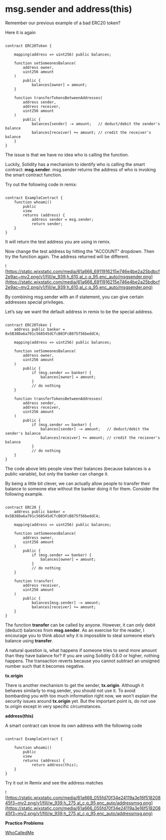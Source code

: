 # msg.sender and address(this)

Remember our previous example of a bad ERC20 token?

Here it is again

```solidity

contract ERC20Token {

    mapping(address => uint256) public balances;

    function setSomeonesBalance(
        address owner, 
        uint256 amount
    ) 
        public {
            balances[owner] = amount;
    }

    function transferTokensBetweenAddresses(
        address sender, 
        address receiver, 
        uint256 amount
    ) 
        public {
            balances[sender] -= amount;   // deduct/debit the sender's balance
            balances[receiver] += amount; // credit the receiver's balance
    }
}

```

The issue is that we have no idea who is calling the function.

Luckily, Solidity has a mechanism to identify who is calling the smart contract: **msg.sender**. msg.sender returns the address of who is invoking the smart contract function.

Try out the following code in remix:

```solidity

contract ExampleContract {
    function whoami()
        public
        view 
        returns (address) {
            address sender = msg.sender;
            return sender;
    }
}
```

It will return the test address you are using in remix.

Now change the test address by hitting the "ACCOUNT" dropdown. Then try the function again. The address returned will be different.

![https://static.wixstatic.com/media/61a666_6911916215e746e4be2a25bdbcf2e9ac~mv2.png/v1/fill/w_939,h_610,al_c,q_95,enc_auto/msgsender.png](https://static.wixstatic.com/media/61a666_6911916215e746e4be2a25bdbcf2e9ac~mv2.png/v1/fill/w_939,h_610,al_c,q_95,enc_auto/msgsender.png)

By combining msg.sender with an if statement, you can give certain addresses special privileges.

Let’s say we want the default address in remix to be the special address.

```solidity

contract ERC20Token {
    address public banker = 0x5B38Da6a701c568545dCfcB03FcB875f56beddC4;

    mapping(address => uint256) public balances;

    function setSomeonesBalance(
        address owner, 
        uint256 amount
    ) 
        public {
            if (msg.sender == banker) {
                balances[owner] = amount;
            }
            // do nothing
    }

    function transferTokensBetweenAddresses(
        address sender, 
        address receiver, 
        uint256 amount
    ) 
        public {
            if (msg.sender == banker) {
                balances[sender] -= amount;   // deduct/debit the sender's balance
                balances[receiver] += amount; // credit the reciever's balance
            }
            // do nothing
    }
}

```

The code above lets people view their balances (because balances is a public variable), but only the banker can change it.

By being a little bit clever, we can actually allow people to transfer their balance to someone else without the banker doing it for them. Consider the following example.

```solidity

contract ERC20 {
    address public banker = 0x5B38Da6a701c568545dCfcB03FcB875f56beddC4;

    mapping(address => uint256) public balances;

    function setSomeonesBalance(
        address owner, 
        uint256 amount
    ) 
        public {
            if (msg.sender == banker) {
                balances[owner] = amount;
            }
            // do nothing
    }

    function transfer(
        address receiver, 
        uint256 amount
    ) 
        public {
            balances[msg.sender] -= amount;
            balances[receiver] += amount;
    }
}

```

The function **transfer** can be called by anyone. However, it can only debit (deduct) balances from **msg.sender**. As an exercise for the reader, I encourage you to think about why it is impossible to steal someone else’s balance using **transfer**.

A natural question is, what happens if someone tries to send more amount than they have balance for? If you are using Solidity 0.8.0 or higher, nothing happens. The transaction reverts because you cannot subtract an unsigned number such that it becomes negative.

**tx.origin**

There is another mechanism to get the sender, **tx.origin**. Although it behaves similarly to msg.sender, you should not use it. To avoid bombarding you with too much information right now, we won’t explain the security issues around **tx.origin** yet. But the important point is, do not use tx.origin except in very specific circumstances.

**address(this)**

A smart contract can know its own address with the following code

```solidity

contract ExampleContract {

    function whoami()
        public
        view 
        returns (address) {
            return address(this);
    }
}
```

Try it out in Remix and see the address matches

![https://static.wixstatic.com/media/61a666_055fd70f34e24119a3e16f51820845f3~mv2.png/v1/fill/w_939,h_275,al_c,q_95,enc_auto/addressmsg.png](https://static.wixstatic.com/media/61a666_055fd70f34e24119a3e16f51820845f3~mv2.png/v1/fill/w_939,h_275,al_c,q_95,enc_auto/addressmsg.png)

**Practice Problems**

[WhoCalledMe](https://github.com/RareSkills/Solidity-Exercises/tree/main/WhoCalledMe)

